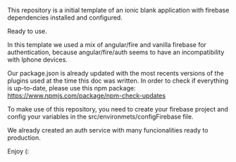This repository is a initial template of an ionic blank application with firebase dependencies installed and configured.

Ready to use.

In this template we used a mix of angular/fire and vanilla firebase for authentication, because angular/fire/auth seems to have an incompatibility with Iphone devices.

Our package.json is already updated with the most recents versions of the plugins used at the time this doc was written. In order to check if everything is up-to-date, please use this npm package: https://www.npmjs.com/package/npm-check-updates

To make use of this repository, you need to create your firebase project and config your variables in the src/environmets/configFirebase file.

We already created an auth service with many funcionalities ready to production.

Enjoy (:
